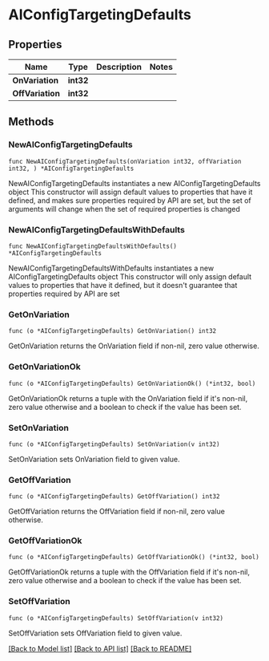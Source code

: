 # AIConfigTargetingDefaults

## Properties

Name | Type | Description | Notes
------------ | ------------- | ------------- | -------------
**OnVariation** | **int32** |  | 
**OffVariation** | **int32** |  | 

## Methods

### NewAIConfigTargetingDefaults

`func NewAIConfigTargetingDefaults(onVariation int32, offVariation int32, ) *AIConfigTargetingDefaults`

NewAIConfigTargetingDefaults instantiates a new AIConfigTargetingDefaults object
This constructor will assign default values to properties that have it defined,
and makes sure properties required by API are set, but the set of arguments
will change when the set of required properties is changed

### NewAIConfigTargetingDefaultsWithDefaults

`func NewAIConfigTargetingDefaultsWithDefaults() *AIConfigTargetingDefaults`

NewAIConfigTargetingDefaultsWithDefaults instantiates a new AIConfigTargetingDefaults object
This constructor will only assign default values to properties that have it defined,
but it doesn't guarantee that properties required by API are set

### GetOnVariation

`func (o *AIConfigTargetingDefaults) GetOnVariation() int32`

GetOnVariation returns the OnVariation field if non-nil, zero value otherwise.

### GetOnVariationOk

`func (o *AIConfigTargetingDefaults) GetOnVariationOk() (*int32, bool)`

GetOnVariationOk returns a tuple with the OnVariation field if it's non-nil, zero value otherwise
and a boolean to check if the value has been set.

### SetOnVariation

`func (o *AIConfigTargetingDefaults) SetOnVariation(v int32)`

SetOnVariation sets OnVariation field to given value.


### GetOffVariation

`func (o *AIConfigTargetingDefaults) GetOffVariation() int32`

GetOffVariation returns the OffVariation field if non-nil, zero value otherwise.

### GetOffVariationOk

`func (o *AIConfigTargetingDefaults) GetOffVariationOk() (*int32, bool)`

GetOffVariationOk returns a tuple with the OffVariation field if it's non-nil, zero value otherwise
and a boolean to check if the value has been set.

### SetOffVariation

`func (o *AIConfigTargetingDefaults) SetOffVariation(v int32)`

SetOffVariation sets OffVariation field to given value.



[[Back to Model list]](../README.md#documentation-for-models) [[Back to API list]](../README.md#documentation-for-api-endpoints) [[Back to README]](../README.md)


